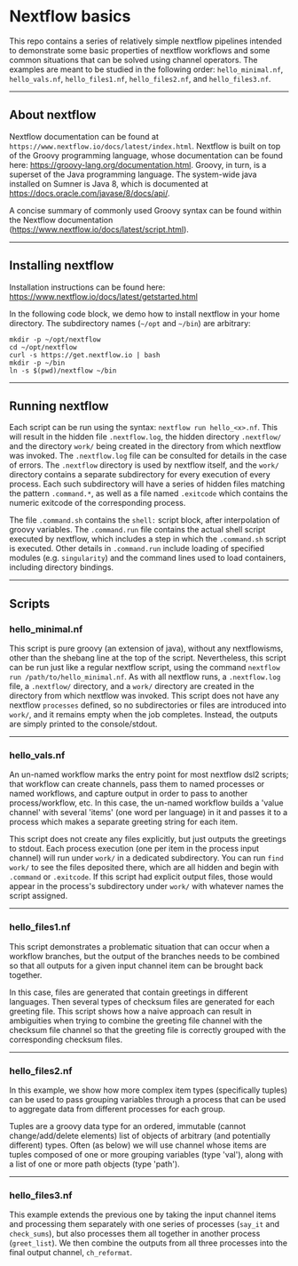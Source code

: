 # Nextflow basics

This repo contains a series of relatively simple nextflow pipelines intended to
  demonstrate some basic properties of nextflow workflows and some common 
  situations that can be solved using channel operators. The examples are meant
  to be studied in the following order: `hello_minimal.nf`, `hello_vals.nf`, 
  `hello_files1.nf`, `hello_files2.nf`, and `hello_files3.nf`.

---

## About nextflow

Nextflow documentation can be found at `https://www.nextflow.io/docs/latest/index.html`.
  Nextflow is built on top of the Groovy programming language, whose documentation
  can be found here: https://groovy-lang.org/documentation.html. Groovy, in turn, is a
  superset of the Java programming language. The system-wide java installed on
  Sumner is Java 8, which is documented at https://docs.oracle.com/javase/8/docs/api/.

A concise summary of commonly used Groovy syntax can be found within the Nextflow
  documentation (https://www.nextflow.io/docs/latest/script.html).

---

## Installing nextflow

Installation instructions can be found here: https://www.nextflow.io/docs/latest/getstarted.html

In the following code block, we demo how to install nextflow in your home directory. The 
  subdirectory names (`~/opt` and `~/bin`) are arbitrary:

```
mkdir -p ~/opt/nextflow
cd ~/opt/nextflow
curl -s https://get.nextflow.io | bash
mkdir -p ~/bin
ln -s $(pwd)/nextflow ~/bin

```

---

## Running nextflow

Each script can be run using the syntax: `nextflow run hello_<x>.nf`. This 
  will result in the hidden file `.nextflow.log`, the hidden directory 
  `.nextflow/` and the directory `work/` being created in the directory from which
  nextflow was invoked. The `.nextflow.log` file can be consulted for details
  in the case of errors. The `.nextflow` directory is used by nextflow itself,
  and the `work/` directory contains a separate subdirectory for every execution
  of every process. Each such subdirectory will have a series of hidden files 
  matching the pattern `.command.*`, as well as a file named `.exitcode` which 
  contains the numeric exitcode of the corresponding process. 

The file `.command.sh` contains the `shell:` script block, after interpolation of 
  groovy variables. The `.command.run` file contains the actual shell script
  executed by nextflow, which includes a step in which the `.command.sh` script
  is executed. Other details in `.command.run` include loading of specified
  modules (e.g. `singularity`) and the command lines used to load containers,
  including directory bindings.

---

## Scripts

### hello\_minimal.nf

This script is pure groovy (an extension of java), without any nextflowisms, 
  other than the shebang line at the top of the script. Nevertheless, this script 
  can be run just like a regular nextflow script, using the command 
  `nextflow run /path/to/hello_minimal.nf`. As with all nextflow runs, a 
  `.nextflow.log` file, a `.nextflow/` directory, and a `work/` directory are 
  created in the directory from which nextflow was invoked. This script does not 
  have any nextflow `processes` defined, so no subdirectories or files are 
  introduced into `work/`, and it remains empty when the job completes. Instead, 
  the outputs are simply printed to the console/stdout.

---

### hello\_vals.nf

An un-named workflow marks the entry point for most nextflow dsl2 scripts; that workflow
  can create channels, pass them to named processes or named workflows, and capture
  output in order to pass to another process/workflow, etc. In this case, the
  un-named workflow builds a 'value channel' with several 'items' (one word per 
  language) in it and passes it to a process which makes a separate greeting string 
  for each item.

This script does not create any files explicitly, but just outputs the greetings
  to stdout.  Each process execution (one per item in the process input channel)
  will run under `work/` in a dedicated subdirectory. You can run `find work/` to 
  see the files deposited there, which are all hidden and begin with `.command`
  or `.exitcode`. If this script had explicit output files, those would appear in 
  the process's subdirectory under `work/` with whatever names the script assigned.

---

### hello\_files1.nf

This script demonstrates a problematic situation that can occur when a workflow
  branches, but the output of the branches needs to be combined so that all 
  outputs for a given input channel item can be brought back together.

In this case, files are generated that contain greetings in different languages.
  Then several types of checksum files are generated for each greeting file. This 
  script shows how a naive approach can result in ambiguities when trying to
  combine the greeting file channel with the checksum file channel so that 
  the greeting file is correctly grouped with the corresponding checksum files.

---

### hello\_files2.nf

In this example, we show how more complex item types (specifically tuples) can 
  be used to pass grouping variables through a process that can be used to 
  aggregate data from different processes for each group.

Tuples are a groovy data type for an ordered, immutable (cannot change/add/delete 
  elements) list of objects of arbitrary (and potentially different) types.
  Often (as below) we will use channel whose items are tuples composed of one or more 
  grouping variables (type 'val'), along with a list of one or more path objects
  (type 'path').

---

### hello\_files3.nf

This example extends the previous one by taking the input channel items and
  processing them separately with one series of processes (`say_it` and 
  `check_sums`), but also processes them all together in another process 
  (`greet_list`). We then combine the outputs from all three processes into the 
  final output channel, `ch_reformat`.


